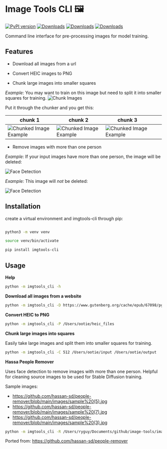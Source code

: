 # Image Tools CLI 🖼️
    
[![PyPI version](https://badge.fury.io/py/imgtools-cli.svg)](https://badge.fury.io/py/imgtools-cli)
[![Downloads](https://pepy.tech/badge/imgtools-cli)](https://pepy.tech/project/imgtools-cli)
[![Downloads](https://pepy.tech/badge/imgtools-cli/month)](https://pepy.tech/project/imgtools-cli)
[![Downloads](https://pepy.tech/badge/imgtools-cli/week)](https://pepy.tech/project/imgtools-cli)

Command line interface for pre-processing images for model training.

## Features

- Download all images from a url

- Convert HEIC images to PNG

- Chunk large images into smaller squares

_Example:_ You may want to train on this image but need to split it into smaller squares for training.
![Chunk Images](https://github.com/3ee-Games/image-tools/blob/main/images/long.jpg) 

Put it through the chunker and you get this:

| chunk 1                                                                                              | chunk 2                                                                                                | chunk 3                                                                                                 |   |   |
|------------------------------------------------------------------------------------------------------|--------------------------------------------------------------------------------------------------------|---------------------------------------------------------------------------------------------------------|---|---|
| ![ Chunked Image Example ]( https://github.com/3ee-Games/image-tools/blob/main/images/long_0_0.png ) | ![ Chunked Image Example ]( https://github.com/3ee-Games/image-tools/blob/main/images/long_0_512.png ) | ![ Chunked Image Example ]( https://github.com/3ee-Games/image-tools/blob/main/images/long_0_1024.png ) |   |   |


- Remove images with more than one person

_Example:_ If your input images have more than one person, the image will be deleted:

![ Face Detection]( https://github.com/3ee-Games/image-tools/blob/main/images/faces1.jpg )

_Example:_ This image will _not_ be deleted:

![ Face Detection ]( https://github.com/3ee-Games/image-tools/blob/main/images/faces2.jpg )

## Installation

create a virtual environment and imgtools-cli through pip:

```bash

python3 -m venv venv

source venv/bin/activate

pip install imgtools-cli
```

## Usage

**Help**

```bash
python -m imgtools_cli -h
```

**Download all images from a website**

```bash
python -m imgtools_cli -D https://www.gutenberg.org/cache/epub/67098/pg67098-images.html
```

**Convert HEIC to PNG**

```bash
python -m imgtools_cli -P /Users/ootie/heic_files
```

**Chunk large images into squares**

Easily take large images and split them into smaller squares for training.

```bash
python -m imgtools_cli -C 512 /Users/ootie/input /Users/ootie/output
```

**Hassa People Remover**

Uses face detection to remove images with more than one person. Helpful for cleaning source images to be used for Stable Diffusion training.

Sample images: 
- https://github.com/hassan-sd/people-remover/blob/main/images/sample%20(5).jpg
- https://github.com/hassan-sd/people-remover/blob/main/images/sample%20(7).jpg
- https://github.com/hassan-sd/people-remover/blob/main/images/sample%20(3).jpg

```bash
python -m imgtools_cli -R /Users/ryguy/Documents/github/image-tools/images/
```

Ported from: https://github.com/hassan-sd/people-remover
